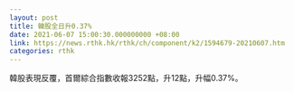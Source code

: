 ```yaml
---
layout: post
title: 韓股全日升0.37%
date: 2021-06-07 15:00:30.000000000 +08:00
link: https://news.rthk.hk/rthk/ch/component/k2/1594679-20210607.htm
categories: rthk
---
```


韓股表現反覆，首爾綜合指數收報3252點，升12點，升幅0.37%。
